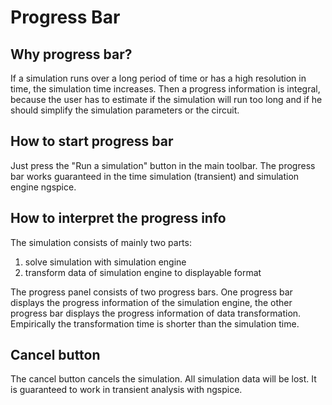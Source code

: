 Progress Bar
============


Why progress bar?
-----------------

If a simulation runs over a long period of time or
has a high resolution in time, the simulation time
increases. Then a progress information is integral,
because the user has to estimate if the simulation
will run too long and if he should simplify the
simulation parameters or the circuit.

How to start progress bar
-------------------------

Just press the "Run a simulation" button in the main
toolbar. The progress bar works guaranteed in the time
simulation (transient) and simulation engine ngspice.

How to interpret the progress info
----------------------------------

The simulation consists of mainly two parts:

1. solve simulation with simulation engine
2. transform data of simulation engine to displayable
format

The progress panel consists of two progress bars. One
progress bar displays the progress information of the
simulation engine, the other progress bar displays the
progress information of data transformation. Empirically
the transformation time is shorter than the simulation
time.

Cancel button
-------------

The cancel button cancels the simulation. All simulation
data will be lost. It is guaranteed to work in transient
analysis with ngspice.